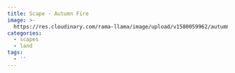 ```yaml
---
title: Scape - Autumn Fire
image: >-
  https://res.cloudinary.com/rama-llama/image/upload/v1580059962/autumn_fire_fxulit.jpg
categories:
  - scapes
  - land
tags:
  - ''
---
```


